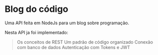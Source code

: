 # Blog do código

Uma API feita em NodeJs para um blog sobre programação.

Nesta API ja foi implementado:

> Os conceitos de REST
> Um padrão de código organizado 
> Conexão com banco de dados
> Autenticação com Tokens e JWT 